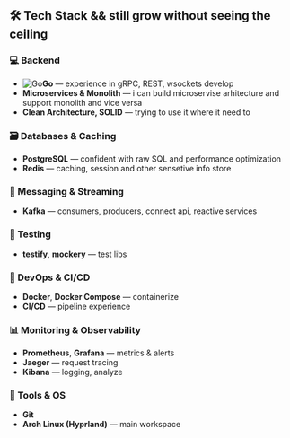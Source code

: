 ## 🛠️ Tech Stack && still grow without seeing the ceiling

### 💻 Backend
- ![Go](https://img.shields.io/badge/Go-00ADD8?logo=go&logoColor=white&style=for-the-badge)**Go** — experience in gRPC, REST, wsockets develop
- **Microservices & Monolith** — i can build microservise arhitecture and support monolith and vice versa
- **Clean Architecture, SOLID** — trying to use it where it need to

### 🗃️ Databases & Caching
- **PostgreSQL** — confident with raw SQL and performance optimization
- **Redis** — caching, session and other sensetive info store

### 📨 Messaging & Streaming
- **Kafka** — consumers, producers, connect api, reactive services

### 🧪 Testing
- **testify**, **mockery** —  test libs

### 🐳 DevOps & CI/CD
- **Docker**, **Docker Compose** — containerize
- **CI/CD** — pipeline experience

### 📊 Monitoring & Observability
- **Prometheus**, **Grafana** — metrics & alerts
- **Jaeger** — request tracing
- **Kibana** — logging, analyze

### 🧰 Tools & OS
- **Git** 
- **Arch Linux (Hyprland)** — main workspace
